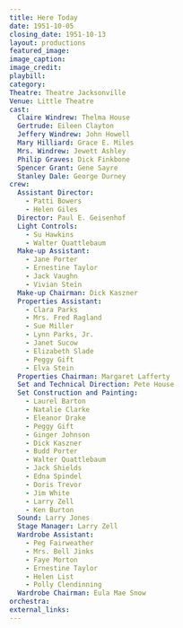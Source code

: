 ```yaml
---
title: Here Today
date: 1951-10-05
closing_date: 1951-10-13
layout: productions
featured_image: 
image_caption:
image_credit:
playbill: 
category: 
Theatre: Theatre Jacksonville
Venue: Little Theatre
cast:
  Claire Windrew: Thelma House
  Gertrude: Eileen Clayton
  Jeffery Windrew: John Howell
  Mary Hilliard: Grace E. Miles
  Mrs. Windrew: Jewett Ashley
  Philip Graves: Dick Finkbone
  Spencer Grant: Gene Sayre
  Stanley Dale: George Durney
crew:
  Assistant Director:
    - Patti Bowers
    - Helen Giles
  Director: Paul E. Geisenhof
  Light Controls:
    - Su Hawkins
    - Walter Quattlebaum
  Make-up Assistant:
    - Jane Porter
    - Ernestine Taylor
    - Jack Vaughn
    - Vivian Stein
  Make-up Chairman: Dick Kaszner
  Properties Assistant:
    - Clara Parks
    - Mrs. Fred Ragland
    - Sue Miller
    - Lynn Parks, Jr.
    - Janet Sucow
    - Elizabeth Slade
    - Peggy Gift
    - Elva Stein
  Properties Chairman: Margaret Lafferty
  Set and Technical Direction: Pete House
  Set Construction and Painting:
    - Laurel Barton
    - Natalie Clarke
    - Eleanor Drake
    - Peggy Gift
    - Ginger Johnson
    - Dick Kaszner
    - Budd Porter
    - Walter Quattlebaum
    - Jack Shields
    - Edna Spindel
    - Doris Trevor
    - Jim White
    - Larry Zell
    - Ken Burton
  Sound: Larry Jones
  Stage Manager: Larry Zell
  Wardrobe Assistant:
    - Peg Fairweather
    - Mrs. Bell Jinks
    - Faye Morton
    - Ernestine Taylor
    - Helen List
    - Polly Clendinning
  Wardrobe Chairman: Eula Mae Snow
orchestra:
external_links:
---
```


